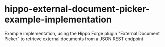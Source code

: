 # hippo-external-document-picker-example-implementation
Example implementation, using the Hippo Forge plugin "External Document Picker" to retrieve external documents from a JSON REST endpoint
